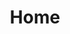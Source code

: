 ---
title: Home
hide_title: true
og_image: images/og-image.jpg
sections:
  - section_id: hero
    type: section_hero
    title: Hi, I'm Lewis Donovan.
    content: |-
      I'm a web developer based in London.
    actions:
      - label: More about me
        url: /about
        style: button
  - section_id: latest-projects
    type: section_portfolio
    layout_style: mosaic
    title: Recent projects
    subtitle: >-
      Because every website needs some pretty pictures above the fold.
    projects_number: 6
    view_all_label: See all projects
    view_all_url: projects
  - section_id: services
    type: section_grid
    title: Services
    subtitle: >-
      "What is it you do again?"
    col_number: two
    is_numbered: true
    grid_items:
      - title: Web development
        content: |-
          I have 10 years' professional experience as a full-stack web developer, with several years experience working across both conventional and modern web technologies and techniques, including JavaScript (ES6+), Sass, NodeJS, React, Angular, Git, Docker, CI/CD, PHP, MySQL, NoSQL, GraphQL and many more.
      - title: Systems architecture
        content: |-
          I have many years' experience with defining and architecting solutions that fit the most complex of business and user requirements. I'm fluent in all modern cloud, local and server environments, and am able to quickly match the available technologies to best fit the needs of a given project.
      - title: Tech consulting
        content: |-
          Got a great idea but don't know how to bring it to life? Not sure what kinds of skills you need to hire in order to realise your vision? Need help figuring out if your concept is technologically viable? I can guide you through the often inscrutable process of getting your product from paper to post-launch.
      - title: Public speaking
        content: |-
          Looking for a guest speaker at your next tech conference? Need someone to educate your staff about technology? Want a host for your next tech meetup? I have broad experience speaking and presenting a wide variety of topics, especially in the tech and entertainment sectors. Drop me a line, let's talk.
  - section_id: latest-press
    type: section_press
    title: Press
    subtitle: >-
      Let's be honest, we all love a bit of validation.
    posts_number: 6
    col_number: three
    actions:
    - label: See all press articles
      url: press
      style: button
layout: advanced
---